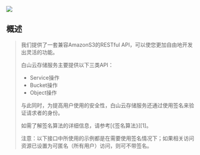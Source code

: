 ![](http://imgx-test.heheapp.com/w_300/bsc_logo.jpg)

## 概述

> 我们提供了一套兼容AmazonS3的RESTful API，可以使您更加自由地开发出灵活的功能。
>
> 白山云存储服务主要提供以下三类API：
>
> * Service操作
> * Bucket操作
> * Object操作
>
> 与此同时，为提高用户使用的安全性，白山云存储服务还通过使用签名来验证请求者的身份。
> 
> 如需了解签名算法的详细信息，请参考[《签名算法》][1]。
>
> 注意：以下接口中所使用的示例都是在需要使用签名情况下；如果相关访问资源已设置为可匿名（所有用户）访问，则可不带签名。
